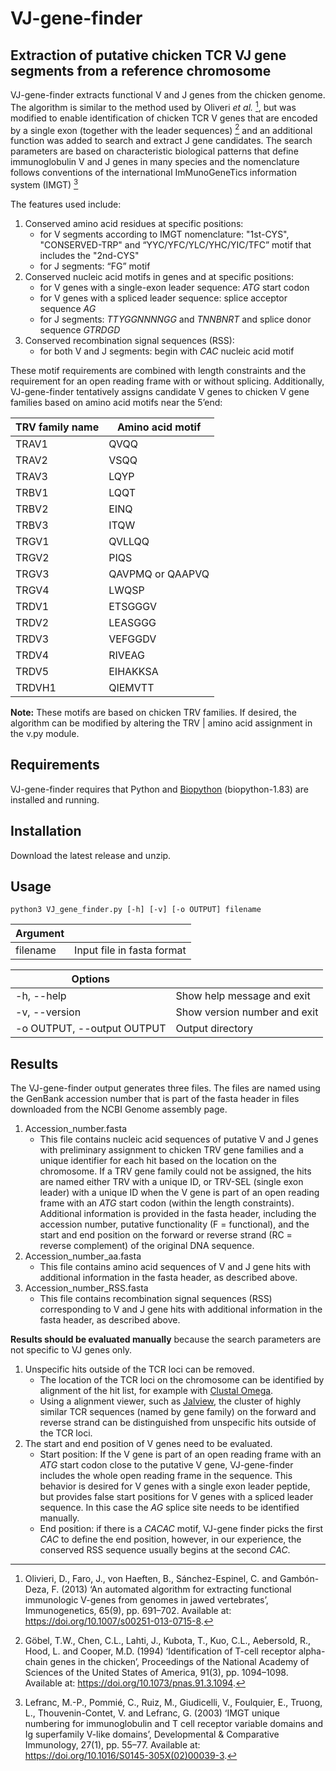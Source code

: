# VJ-gene-finder
## Extraction of putative chicken TCR VJ gene segments from a reference chromosome

VJ-gene-finder extracts functional V and J genes from the chicken genome. The algorithm is similar to the method used by Oliveri _et al._ [^1], but was modified to enable identification of chicken TCR V genes that are encoded by a single exon (together with the leader sequences) [^2] and an additional function was added to search and extract J gene candidates. The search parameters are based on characteristic biological patterns that define immunoglobulin V and J genes in many species and the nomenclature follows conventions of the international ImMunoGeneTics information system (IMGT)  [^3] 

The features used include:
1) Conserved amino acid residues at specific positions:
    - for V segments according to IMGT nomenclature: "1st-CYS", "CONSERVED-TRP" and “YYC/YFC/YLC/YHC/YIC/TFC” motif that includes the "2nd-CYS"
    - for J segments: “FG” motif
2) Conserved nucleic acid motifs in genes and at specific positions:
    - for V genes with a single-exon leader sequence: _ATG_ start codon
    - for V genes with a spliced leader sequence: splice acceptor sequence _AG_
    - for J segments: _TTYGGNNNNGG_ and _TNNBNRT_ and splice donor sequence _GTRDGD_
3) Conserved recombination signal sequences (RSS):
    - for both V and J segments: begin with _CAC_ nucleic acid motif

These motif requirements are combined with length constraints and the requirement for an open reading frame with or without splicing. 
Additionally, VJ-gene-finder tentatively assigns candidate V genes to chicken V gene families based on amino acid motifs near the 5’end: 

| TRV family name  | Amino acid motif |
| ---------------- | ---------------- |
| TRAV1            | QVQQ             |
| TRAV2            | VSQQ             |
| TRAV3            | LQYP             |
| TRBV1            | LQQT             |
| TRBV2            | EINQ             |
| TRBV3            | ITQW             |
| TRGV1            | QVLLQQ           |
| TRGV2            | PIQS             |
| TRGV3            | QAVPMQ or QAAPVQ |
| TRGV4            | LWQSP            |
| TRDV1            | ETSGGGV          |
| TRDV2            | LEASGGG          |
| TRDV3            | VEFGGDV          |
| TRDV4            | RIVEAG           |
| TRDV5            | EIHAKKSA         |
| TRDVH1           | QIEMVTT          |

**Note:** These motifs are based on chicken TRV families. If desired, the algorithm can be modified by altering the TRV | amino acid assignment in the v.py module. 

## Requirements
VJ-gene-finder requires that Python and [Biopython](https://biopython.org/) (biopython-1.83) are installed and running.

## Installation
Download the latest release and unzip.

## Usage

```
python3 VJ_gene_finder.py [-h] [-v] [-o OUTPUT] filename
```
| Argument                   |                              | 
| -------------------------  | -------------------------    |
| filename                   | Input file in fasta format   |

| Options                    |                              |
| -------------------------- | --------------------------   |
| -h, --help                 | Show help message and exit   |
| -v, --version              | Show version number and exit |
| -o OUTPUT, --output OUTPUT | Output directory             |


## Results

The VJ-gene-finder output generates three files. The files are named using the GenBank accession number that is part of the fasta header in files downloaded from the NCBI Genome assembly page.   

1) Accession_number.fasta
    - This file contains nucleic acid sequences of putative V and J genes with preliminary assignment to chicken TRV gene families and a unique identifier for each hit based on the location on the chromosome. If a TRV gene family could not be assigned, the hits are named either TRV with a unique ID, or TRV-SEL (single exon leader) with a unique ID when the V gene is part of an open reading frame with an _ATG_ start codon (within the length constraints). Additional information is provided in the fasta header, including the accession number, putative functionality (F = functional), and the start and end position on the forward or reverse strand (RC = reverse complement) of the original DNA sequence. 
2) Accession_number_aa.fasta
    - This file contains amino acid sequences of V and J gene hits with additional information in the fasta header, as described above. 
3) Accession_number_RSS.fasta
    - This file contains recombination signal sequences (RSS) corresponding to V and J gene hits with additional information in the fasta header, as described above. 


**Results should be evaluated manually** because the search parameters are not specific to VJ genes only. 

1) Unspecific hits outside of the TCR loci can be removed.
    - The location of the TCR loci on the chromosome can be identified by alignment of the hit list, for example with [Clustal Omega](https://www.ebi.ac.uk/Tools/msa/clustalo/).
    - Using a alignment viewer, such as [Jalview](https://www.jalview.org/), the cluster of highly similar TCR sequences (named by gene family) on the forward and reverse strand can be distinguished from unspecific hits outside of the TCR loci.
2) The start and end position of V genes need to be evaluated.
    - Start position: If the V gene is part of an open reading frame with an _ATG_ start codon close to the putative V gene, VJ-gene-finder includes the whole open reading frame in the sequence. This behavior is desired for V genes with a single exon leader peptide, but provides false start positions for V genes with a spliced leader sequence. In this case the _AG_ splice site needs to be identified manually.  
    - End position: if there is a _CACAC_ motif, VJ-gene finder picks the first _CAC_ to define the end position, however, in our experience, the conserved RSS sequence usually begins at the second _CAC_.

[^1]: Olivieri, D., Faro, J., von Haeften, B., Sánchez-Espinel, C. and Gambón-Deza, F. (2013) ‘An automated algorithm for extracting functional immunologic V-genes from genomes in jawed vertebrates’, Immunogenetics, 65(9), pp. 691–702. Available at: https://doi.org/10.1007/s00251-013-0715-8.
[^2]: Göbel, T.W., Chen, C.L., Lahti, J., Kubota, T., Kuo, C.L., Aebersold, R., Hood, L. and Cooper, M.D. (1994) ‘Identification of T-cell receptor alpha-chain genes in the chicken’, Proceedings of the National Academy of Sciences of the United States of America, 91(3), pp. 1094–1098. Available at: https://doi.org/10.1073/pnas.91.3.1094.
[^3]: Lefranc, M.-P., Pommié, C., Ruiz, M., Giudicelli, V., Foulquier, E., Truong, L., Thouvenin-Contet, V. and Lefranc, G. (2003) ‘IMGT unique numbering for immunoglobulin and T cell receptor variable domains and Ig superfamily V-like domains’, Developmental & Comparative Immunology, 27(1), pp. 55–77. Available at: https://doi.org/10.1016/S0145-305X(02)00039-3.
